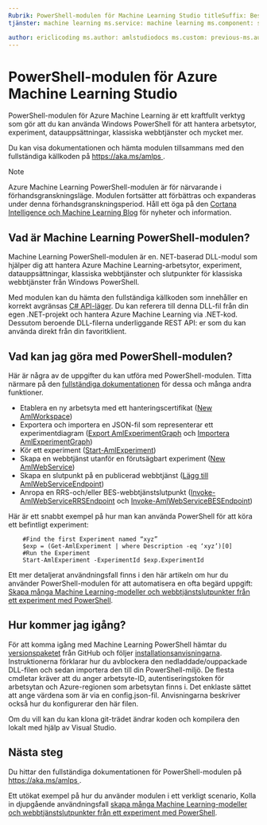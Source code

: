 ```yaml
---
Rubrik: PowerShell-modulen för Machine Learning Studio titleSuffix: Beskrivning av Azure Machine Learning Studio: PowerShell-modulen för Azure Machine Learning finns tillgänglig i offentligt förhandsgranskningsläge. Skapa och hantera arbetsytor, experiment, webbtjänster och annat med hjälp av PowerShell.
tjänster: machine learning ms.service: machine learning ms.component: studio ms.topic: artikel

author: ericlicoding ms.author: amlstudiodocs ms.custom: previous-ms.author=haining, previous-author=hning86 ms.date: 03/15/2017
---
```

# <a name="powershell-module-for-azure-machine-learning-studio"></a>PowerShell-modulen för Azure Machine Learning Studio
PowerShell-modulen för Azure Machine Learning är ett kraftfullt verktyg som gör att du kan använda Windows PowerShell för att hantera arbetsytor, experiment, datauppsättningar, klassiska webbtjänster och mycket mer.

Du kan visa dokumentationen och hämta modulen tillsammans med den fullständiga källkoden på [ https://aka.ms/amlps ](https://aka.ms/amlps). 

> [!NOTE]
> Azure Machine Learning PowerShell-modulen är för närvarande i förhandsgranskningsläge. Modulen fortsätter att förbättras och expanderas under denna förhandsgranskningsperiod. Håll ett öga på den [Cortana Intelligence och Machine Learning Blog](https://blogs.technet.microsoft.com/machinelearning/) för nyheter och information.

## <a name="what-is-the-machine-learning-powershell-module"></a>Vad är Machine Learning PowerShell-modulen?
Machine Learning PowerShell-modulen är en. NET-baserad DLL-modul som hjälper dig att hantera Azure Machine Learning-arbetsytor, experiment, datauppsättningar, klassiska webbtjänster och slutpunkter för klassiska webbtjänster från Windows PowerShell. 

Med modulen kan du hämta den fullständiga källkoden som innehåller en korrekt avgränsas [ C# API-läger](https://github.com/hning86/azuremlps/blob/master/code/AzureMLSDK.cs). Du kan referera till denna DLL-fil från din egen .NET-projekt och hantera Azure Machine Learning via .NET-kod. Dessutom beroende DLL-filerna underliggande REST API: er som du kan använda direkt från din favoritklient.

## <a name="what-can-i-do-with-the-powershell-module"></a>Vad kan jag göra med PowerShell-modulen?
Här är några av de uppgifter du kan utföra med PowerShell-modulen. Titta närmare på den [fullständiga dokumentationen](https://aka.ms/amlps) för dessa och många andra funktioner.

* Etablera en ny arbetsyta med ett hanteringscertifikat ([New AmlWorkspace](https://github.com/hning86/azuremlps#new-amlworkspace))
* Exportera och importera en JSON-fil som representerar ett experimentdiagram ([Export AmlExperimentGraph](https://github.com/hning86/azuremlps#export-amlexperimentgraph) och [Importera AmlExperimentGraph](https://github.com/hning86/azuremlps#import-amlexperimentgraph))
* Kör ett experiment ([Start-AmlExperiment](https://github.com/hning86/azuremlps#start-amlexperiment))
* Skapa en webbtjänst utanför en förutsägbart experiment ([New AmlWebService](https://github.com/hning86/azuremlps#new-amlwebservice))
* Skapa en slutpunkt på en publicerad webbtjänst ([Lägg till AmlWebServiceEndpoint](https://github.com/hning86/azuremlps#add-amlwebserviceendpoint))
* Anropa en RRS-och/eller BES-webbtjänstslutpunkt ([Invoke-AmlWebServiceRRSEndpoint](https://github.com/hning86/azuremlps#invoke-amlwebservicerrsendpoint) och [Invoke-AmlWebServiceBESEndpoint](https://github.com/hning86/azuremlps#invoke-amlwebservicebesendpoint))

Här är ett snabbt exempel på hur man kan använda PowerShell för att köra ett befintligt experiment:

        #Find the first Experiment named “xyz”
        $exp = (Get-AmlExperiment | where Description -eq ‘xyz’)[0]
        #Run the Experiment
        Start-AmlExperiment -ExperimentId $exp.ExperimentId 

Ett mer detaljerat användningsfall finns i den här artikeln om hur du använder PowerShell-modulen för att automatisera en ofta begärd uppgift: [Skapa många Machine Learning-modeller och webbtjänstslutpunkter från ett experiment med PowerShell](create-models-and-endpoints-with-powershell.md).

## <a name="how-do-i-get-started"></a>Hur kommer jag igång?
För att komma igång med Machine Learning PowerShell hämtar du [versionspaketet](https://github.com/hning86/azuremlps/releases) från GitHub och följer [installationsanvisningarna](https://github.com/hning86/azuremlps/blob/master/README.md). Instruktionerna förklarar hur du avblockera den nedladdade/ouppackade DLL-filen och sedan importera den till din PowerShell-miljö. De flesta cmdletar kräver att du anger arbetsyte-ID, autentiseringstoken för arbetsytan och Azure-regionen som arbetsytan finns i. Det enklaste sättet att ange värdena som är via en config.json-fil. Anvisningarna beskriver också hur du konfigurerar den här filen. 

Om du vill kan du kan klona git-trädet ändrar koden och kompilera den lokalt med hjälp av Visual Studio.

## <a name="next-steps"></a>Nästa steg
Du hittar den fullständiga dokumentationen för PowerShell-modulen på [ https://aka.ms/amlps ](https://aka.ms/amlps). 

Ett utökat exempel på hur du använder modulen i ett verkligt scenario, Kolla in djupgående användningsfall [skapa många Machine Learning-modeller och webbtjänstslutpunkter från ett experiment med PowerShell](create-models-and-endpoints-with-powershell.md).
